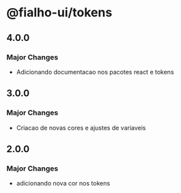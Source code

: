 # @fialho-ui/tokens

## 4.0.0

### Major Changes

- Adicionando documentacao nos pacotes react e tokens

## 3.0.0

### Major Changes

- Criacao de novas cores e ajustes de variaveis

## 2.0.0

### Major Changes

- adicionando nova cor nos tokens

